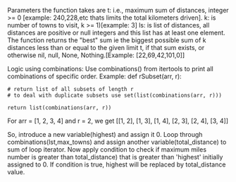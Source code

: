 Parameters the function takes are
t: i.e., maximum sum of distances, integer >= 0 [example: 240,228,etc thats limits the total kilometers driven].
k: is number of towns to visit, k >= 1)[example: 3]
ls: is list of distances, all distances are positive or null integers and this list has at least one element.
The function returns the "best" sum ie the biggest possible sum of k distances less than or equal to the given limit t, if that sum exists, or otherwise nil, null,
None, Nothing.[Example: [22,69,42,101,0]]

Logic using combinations: Use combinations() from itertools to print all combinations of specific order.
Example:
def rSubset(arr, r): 
  
    # return list of all subsets of length r 
    # to deal with duplicate subsets use set(list(combinations(arr, r))) 
    
    return list(combinations(arr, r))
    
For arr = [1, 2, 3, 4] and r = 2, we get [[1, 2], [1, 3], [1, 4], [2, 3], [2, 4], [3, 4]]

So, introduce a new variable(highest) and assign it 0. Loop through combinations(lst,max_towns) and assign another variable(total_distance)  to  sum of loop iterator.
Now apply condition to check if maximum miles number is greater than total_distance) that is greater than 'highest' initially assigned to 0. If condition is true,
highest will be replaced by total_distance value.
